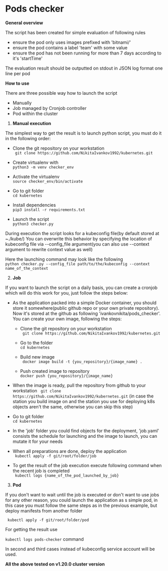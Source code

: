 # Pods checker

**General overview**

The script has been created for simple evaluation of following rules
- ensure the pod only uses images prefixed with 'bitnami/'
- ensure the pod contains a label 'team' with some value
- ensure the pod has not been running for more than 7 days according to it's 'startTime'

The evaluation result should be outputted on stdout in JSON log format one line per pod

**How to use**

There are three possible way how to launch the script
- Manually
- Job managed by Cronjob controller
- Pod within the cluster

1. **Manual execution**

The simplest way to get the result is to launch python script, you must do it in the following order:

- Clone the git repository on your workstation <br />
``` git clone https://github.com/NikitaIvankov1992/kubernetes.git```

- Create virtualenv with <br />
```python3 -m venv checker_env```

- Activate the virtualenv <br />
```source checker_env/bin/activate```

- Go to git folder <br />
```cd kubernetes```

- Install dependencies <br />
```pip3 install -r requirements.txt```

- Launch the script <br />
```python3 checker.py```

During execution the script looks for a kubeconfig file(by default stored at ~./kube/)
You can overwrite this behavior by specifying the location of kubeconfig file via --config_file argument(you can also use --context argument to rewrite context value as well)

Here the launching command may look like the following <br />
```python checker.py --config_file path/to/the/kubeconfig --context name_of_the_context```

2. **Job** <br />

If you want to launch the script on a daily basis, you can create a cronjob which will do this work for you, just follow the steps below:

- As the application packed into a simple Docker container, you should store it somewhere(public github repo or your own private repository). 
Now it's stored at the github as following 'ivankovnikita/pods_checker'.
You can create your own image, following the steps:

	- Clone the git repository on your workstation <br />
	``` git clone https://github.com/NikitaIvankov1992/kubernetes.git```
	
	- Go to the folder <br />
	```cd kubernetes```

	- Build new image <br />
	``` docker image build -t {you_repository}/{image_name} .```
 
	- Push created image to repository <br />
	``` docker push {you_repository}/{image_name} ```

- When the image is ready, pull the repository from github to your workstation
``` git clone https://github.com/NikitaIvankov1992/kubernetes.git``` (in case the station you build image on and the station you use for deploying k8s objects aren't the same, otherwise you can skip this step) <br />

- Go to git folder <br /> 
```cd kubernetes```

- In the 'job' folder you could find objects for the deployment, 'job.yaml' consists the schedule for launching and the image to launch, you can mutate it for your needs

- When all preparations are done, deploy the application <br />
``` kubectl apply -f git/root/folder/job```

- To get the result of the job execution execute following command when the recent job is completed <br />
``` kubectl logs {name_of_the_pod_launched_by_job}```


3. **Pod** <br />

If you don't want to wait until the job is executed or don't want to use jobs for any other reason, you could launch the application as s simple pod, in this case you must follow the same steps as in the previous example, but deploy manifests from another folder<br />

``` kubectl apply -f git/root/folder/pod```

For getting the result use <br />

``` kubectl logs pods-checker ```
command <br />

In second and third cases instead of kubeconfig service account will be used.

**All the above tested on v1.20.0 cluster version**




